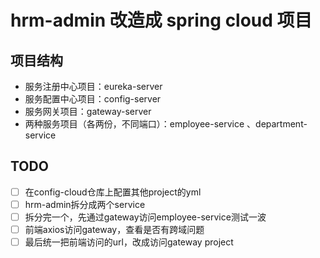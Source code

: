 # hrm-admin 改造成 spring cloud 项目

## 项目结构

- 服务注册中心项目：eureka-server
- 服务配置中心项目：config-server
- 服务网关项目：gateway-server
- 两种服务项目（各两份，不同端口）：employee-service 、department-service





## TODO

- [ ] 在config-cloud仓库上配置其他project的yml
- [ ] hrm-admin拆分成两个service
- [ ] 拆分完一个，先通过gateway访问employee-service测试一波
- [ ] 前端axios访问gateway，查看是否有跨域问题
- [ ] 最后统一把前端访问的url，改成访问gateway project